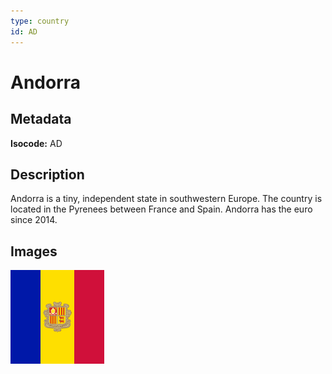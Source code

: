```yaml
---
type: country
id: AD
---
```


# Andorra

## Metadata

**Isocode:** AD

## Description

Andorra is a tiny, independent state in southwestern Europe. The country is located in the Pyrenees between France and Spain. Andorra has the euro since 2014.

## Images

<img src="ad.webp" height="150" alt="Andorra">